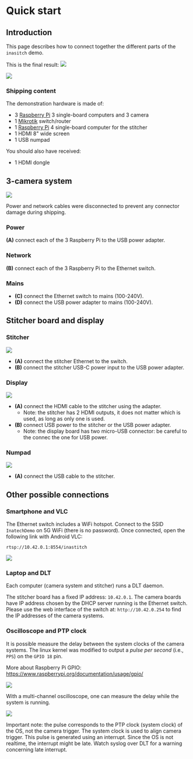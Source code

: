 # Quick start
## Introduction
This page describes how to connect together the different parts of the ``inasitch`` demo.

This is the final result:
![](pics/overview.jpg)

![](pics/block_diag.png)

### Shipping content
The demonstration hardware is made of:
 - 3 [Raspberry Pi](https://www.raspberrypi.org) 3 single-board computers and 3 camera
 - 1 [Mikrotik](https://mikrotik.com) switch/router
 - 1 [Raspberry Pi](https://www.raspberrypi.org) 4 single-board computer for the stitcher
 - 1 HDMI 8" wide screen
 - 1 USB numpad

You should also have received:
 - 1 HDMI dongle

## 3-camera system

![](pics/overview1.jpg)

Power and network cables were disconnected to prevent any connector damage during shipping.

### Power
**(A)** connect each of the 3 Raspberry Pi to the USB power adapter.

### Network
**(B)** connect each of the 3 Raspberry Pi to the Ethernet switch.

### Mains
- **(C)** connect the Ethernet switch to mains (100-240V).
- **(D)** connect the USB power adapter to mains (100-240V).

## Stitcher board and display
### Stitcher
![](pics/overview2.jpg)

- **(A)** connect the stitcher Ethernet to the switch.
- **(B)** connect the stitcher USB-C power input to the USB power adapter.

### Display
![](pics/overview3.jpg)

- **(A)** connect the HDMI cable to the stitcher using the adapter.
  - Note: the stitcher has 2 HDMI outputs, it does not matter which is used, as long as only one is used.
- **(B)** connect USB power to the stitcher or the USB power adapter.
  - Note: the display board has two micro-USB connector: be careful to the connec the one for USB power.

### Numpad
![](pics/overview4.jpg)

 - **(A)** connect the USB cable to the stitcher.

## Other possible connections
### Smartphone and VLC
The Ethernet switch includes a WiFi hotspot. Connect to the SSID ``InatechDemo`` on 5G WiFi (there is no password). Once connected, open the following link with Android VLC:

    rtsp://10.42.0.1:8554/inastitch

![](pics/android_vlc.jpg)

### Laptop and DLT
Each computer (camera system and stitcher) runs a DLT daemon.

The stitcher board has a fixed IP address: ``10.42.0.1``.
The camera boards have IP address chosen by the DHCP server running is the Ethernet switch. Please use the web interface of the switch at: ``http://10.42.0.254`` to find the IP addresses of the camera systems.

### Oscilloscope and PTP clock
It is possible measure the delay between the system clocks of the camera systems. The linux kernel was modified to output a *pulse per second* (i.e., ``PPS``) on the ``GPIO 18`` pin.

More about Raspberry Pi GPIO: https://www.raspberrypi.org/documentation/usage/gpio/

![](pics/pinout_ptp_pps.jpg)

With a multi-channel oscilloscope, one can measure the delay while the system is running.

![](pics/ptp_pps_osc_comp.jpg)

Important note: the pulse corresponds to the PTP clock (system clock) of the OS, not the camera trigger. The system clock is used to align camera trigger. This pulse is generated using an interrupt. Since the OS is not realtime, the interrupt might be late. Watch syslog over DLT for a warning concerning late interrupt. 
